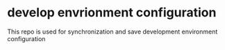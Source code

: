 # develop envrionment configuration
This repo is used for synchronization and save development environment configuration
